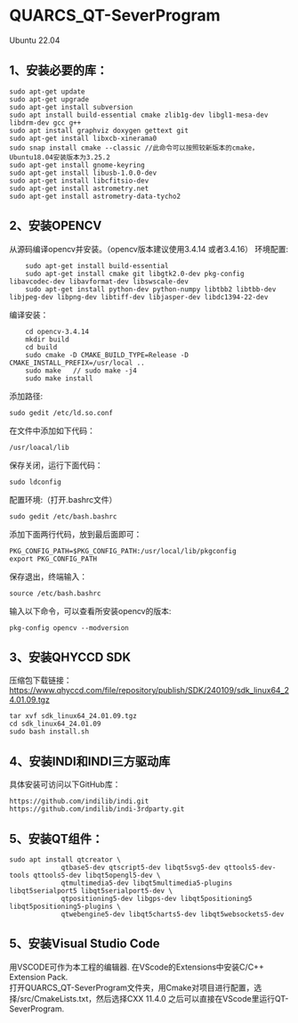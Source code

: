 QUARCS_QT-SeverProgram
=====================

Ubuntu 22.04

1、安装必要的库：
-

	sudo apt-get update
	sudo apt-get upgrade
	sudo apt-get install subversion
	sudo apt install build-essential cmake zlib1g-dev libgl1-mesa-dev libdrm-dev gcc g++ 
	sudo apt install graphviz doxygen gettext git 
	sudo apt-get install libxcb-xinerama0
	sudo snap install cmake --classic //此命令可以按照较新版本的cmake，Ubuntu18.04安装版本为3.25.2
	sudo apt-get install gnome-keyring
	sudo apt-get install libusb-1.0.0-dev
	sudo apt-get install libcfitsio-dev
	sudo apt-get install astrometry.net
	sudo apt-get install astrometry-data-tycho2

2、安装OPENCV
-
从源码编译opencv并安装。（opencv版本建议使用3.4.14 或者3.4.16）
环境配置:

		sudo apt-get install build-essential 
		sudo apt-get install cmake git libgtk2.0-dev pkg-config libavcodec-dev libavformat-dev libswscale-dev
		sudo apt-get install python-dev python-numpy libtbb2 libtbb-dev libjpeg-dev libpng-dev libtiff-dev libjasper-dev libdc1394-22-dev
	
 编译安装：
  
		cd opencv-3.4.14
		mkdir build
		cd build
		sudo cmake -D CMAKE_BUILD_TYPE=Release -D CMAKE_INSTALL_PREFIX=/usr/local ..
		sudo make	// sudo make -j4 
		sudo make install
		
添加路径:
  
  	sudo gedit /etc/ld.so.conf
  
在文件中添加如下代码：

  	/usr/loacal/lib
		
保存关闭，运行下面代码：

	sudo ldconfig

配置环境:（打开.bashrc文件）
 
 	sudo gedit /etc/bash.bashrc 
   
添加下面两行代码，放到最后面即可：

	PKG_CONFIG_PATH=$PKG_CONFIG_PATH:/usr/local/lib/pkgconfig
	export PKG_CONFIG_PATH
 
保存退出，终端输入：

	source /etc/bash.bashrc

输入以下命令，可以查看所安装opencv的版本:

	pkg-config opencv --modversion

3、安装QHYCCD SDK
-
压缩包下载链接：https://www.qhyccd.com/file/repository/publish/SDK/240109/sdk_linux64_24.01.09.tgz

	tar xvf sdk_linux64_24.01.09.tgz
	cd sdk_linux64_24.01.09
	sudo bash install.sh

4、安装INDI和INDI三方驱动库
-
具体安装可访问以下GitHub库：

	https://github.com/indilib/indi.git
	https://github.com/indilib/indi-3rdparty.git

5、安装QT组件：
-
	sudo apt install qtcreator \                                                          
                 qtbase5-dev qtscript5-dev libqt5svg5-dev qttools5-dev-tools qttools5-dev libqt5opengl5-dev \
                 qtmultimedia5-dev libqt5multimedia5-plugins libqt5serialport5 libqt5serialport5-dev \
                 qtpositioning5-dev libgps-dev libqt5positioning5 libqt5positioning5-plugins \
                 qtwebengine5-dev libqt5charts5-dev libqt5websockets5-dev
	
5、安装Visual Studio Code
-
用VSCODE可作为本工程的编辑器.
在VScode的Extensions中安装C/C++ Extension Pack.	
打开QUARCS_QT-SeverProgram文件夹，用Cmake对项目进行配置，选择/src/CmakeLists.txt，然后选择CXX 11.4.0
之后可以直接在VScode里运行QT-SeverProgram.




		



